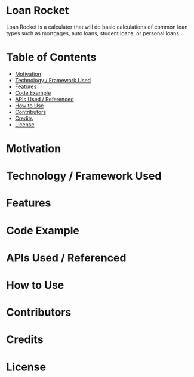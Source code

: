 # Loan Rocket
Loan Rocket is a calculator that will do basic calculations of common loan types such as mortgages, auto loans, student loans, or personal loans. 

# Table of Contents

 - [Motivation](#motivation)
 - [Technology / Framework Used](#framework)
 - [Features](#features)
 - [Code Example](#code)
 - [APIs Used / Referenced](#apiusage)
 - [How to Use](#howto)
 - [Contributors](#contributors)
 - [Credits](#credits)
 - [License](#license)

<a name="#motivation"></a>
# Motivation

<a name="#framework"></a>
# Technology / Framework Used
<a name="#features"></a>
# Features

<a name="#code"></a>
# Code Example

<a name="#apiusage"></a>
# APIs Used / Referenced

<a name="#howto"></a>
# How to Use

<a name="#contributors"></a>
# Contributors

<a name="#credits"></a>
# Credits

<a name="#license"></a>
# License
